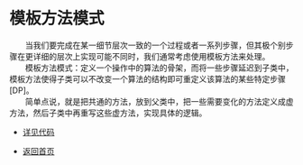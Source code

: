 # 模板方法模式

&emsp;&emsp;当我们要完成在某一细节层次一致的一个过程或者一系列步骤，但其极个别步骤在更详细的层次上实现可能不同时，我们通常考虑使用模板方法来处理。<br>
&emsp;&emsp;模板方法模式：定义一个操作中的算法的骨架，而将一些步骤延迟到子类中，模板方法使得子类可以不改变一个算法的结构即可重定义该算法的某些特定步骤[DP]。<br>
&emsp;&emsp;简单点说，就是把共通的方法，放到父类中，把一些需要变化的方法定义成虚方法，然后子类中再重写这些虚方法，实现具体的逻辑。<br>

- [详见代码](https://github.com/zhangonga/design-patterns/tree/master/src/main/java/tech/zg/patterns/create/create6_prototype_patterns)

- [返回首页](https://github.com/zhangonga/design-patterns#%E8%AE%BE%E8%AE%A1%E6%A8%A1%E5%BC%8F%E7%AC%94%E8%AE%B0)
